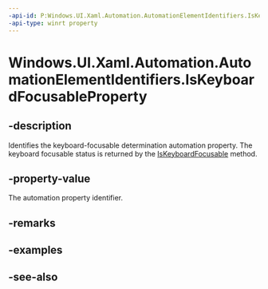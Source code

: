 ```yaml
---
-api-id: P:Windows.UI.Xaml.Automation.AutomationElementIdentifiers.IsKeyboardFocusableProperty
-api-type: winrt property
---
```


<!-- Property syntax
public Windows.UI.Xaml.Automation.AutomationProperty IsKeyboardFocusableProperty { get; }
-->

# Windows.UI.Xaml.Automation.AutomationElementIdentifiers.IsKeyboardFocusableProperty

## -description
Identifies the keyboard-focusable determination automation property. The keyboard focusable status is returned by the [IsKeyboardFocusable](../windows.ui.xaml.automation.peers/automationpeer_iskeyboardfocusable_2030365113.md) method.



## -property-value
The automation property identifier.

## -remarks

## -examples

## -see-also
